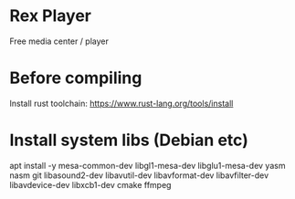 # Rex Player
Free media center / player

# Before compiling
Install rust toolchain: 
https://www.rust-lang.org/tools/install

# Install system libs  (Debian etc)
apt install -y mesa-common-dev libgl1-mesa-dev libglu1-mesa-dev yasm nasm git libasound2-dev libavutil-dev libavformat-dev libavfilter-dev libavdevice-dev libxcb1-dev cmake ffmpeg
